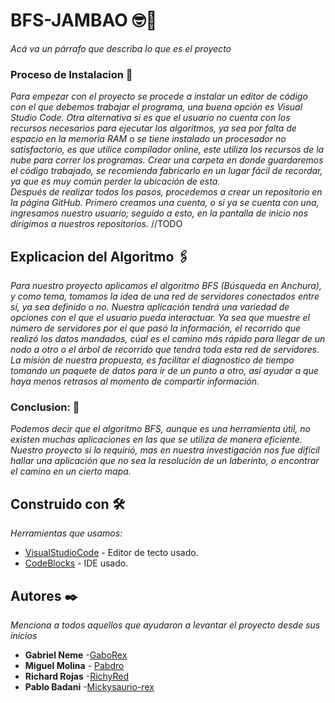 # BFS-JAMBAO 🤓🍺
_Acá va un párrafo que describa lo que es el proyecto_

### Proceso de Instalacion  🔧
_Para empezar con el proyecto se procede a instalar un editor de código con el que debemos trabajar el programa, una buena opción es Visual Studio Code._
 _Otra alternativa si es que el usuario no cuenta con los recursos necesarios para ejecutar los algoritmos, ya sea por falta de espacio en la memoria RAM o se tiene instalado un procesador no satisfactorio, es que utilice compilador online, este utiliza los recursos de la nube para correr los programas._
_Crear una carpeta en donde guardaremos el código trabajado, se recomienda fabricarlo en un lugar fácil de recordar, ya que es muy común perder la ubicación de esta._   
_Después de realizar todos los pasos, procedemos a crear un repositorio en la página GitHub. Primero creamos una cuenta, o si ya se cuenta con una, ingresamos nuestro usuario; seguido a esto, en la pantalla de inicio nos dirigimos a nuestros repositorios._
//TODO
## Explicacion del Algoritmo 🖇️
_Para nuestro proyecto aplicamos el algoritmo BFS (Búsqueda en Anchura), y como tema, tomamos la idea de una red de servidores conectados entre sí, ya sea definido o no._ 
_Nuestra aplicación tendrá una variedad de opciones con el que el usuario pueda interactuar._
_Ya sea que muestre el número de servidores por el que pasó la información, el recorrido que realizó los datos mandados, cúal es el camino más rápido para llegar de un nodo a otro o el árbol de recorrido que tendrá toda esta red de servidores._
 _La misión de nuestra propuesta, es facilitar el diagnostico de tiempo tomando un paquete de datos para ir de un punto a otro, así ayudar a que haya menos retrasos al momento de compartir información._
### Conclusion: 🔩
_Podemos decir que el algoritmo BFS, aunque es una herramienta útil,  no existen muchas aplicaciones en las que se utiliza de  manera eficiente. Nuestro proyecto si lo requirió, mas en nuestra investigación nos fue difícil hallar una aplicación que no sea la resolución de un laberinto, o encontrar el camino en un cierto mapa._
## Construido con 🛠️
_Herramientas que usamos:_

* [VisualStudioCode](https://code.visualstudio.com) - Editor de tecto usado.
* [CodeBlocks](https://www.codeblocks.org) - IDE usado.

## Autores ✒️

_Menciona a todos aquellos que ayudaron a levantar el proyecto desde sus inicios_

* **Gabriel Neme** -[GaboRex](#https://github.com/GaboRex)
* **Miguel Molina** - [Pabdro](https://github.com/Mickysaurio-rex)
* **Richard Rojas** -[RichyRed](https://github.com/RichyRed)
* **Pablo Badani** -[Mickysaurio-rex](https://github.com/Pabdro)
